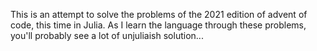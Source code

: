 This is an attempt to solve the problems of the 2021 edition of advent of code, this time in Julia. As I learn the language through these problems, you'll probably see a lot of unjuliaish solution...
